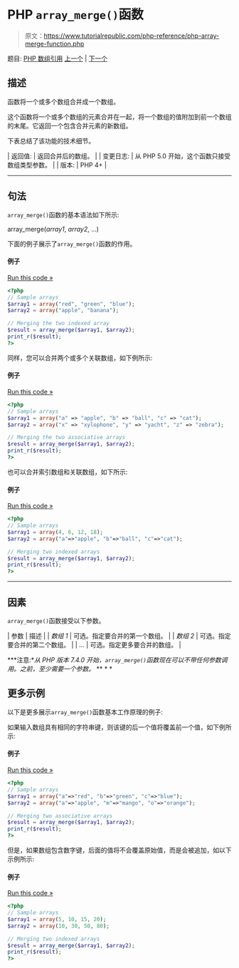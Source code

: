 # PHP `array_merge()`函数

> 原文：<https://www.tutorialrepublic.com/php-reference/php-array-merge-function.php>

题目: [PHP 数组引用](php-array-functions.php) [上一个](php-array-map-function.php) | [下一个](php-array-merge-recursive-function.php)

## 描述

函数将一个或多个数组合并成一个数组。

这个函数将一个或多个数组的元素合并在一起，将一个数组的值附加到前一个数组的末尾。它返回一个包含合并元素的新数组。

下表总结了该功能的技术细节。

| 返回值: | 返回合并后的数组。 |
| 变更日志: | 从 PHP 5.0 开始，这个函数只接受数组类型参数。 |
| 版本: | PHP 4+ |

* * *

## 句法

`array_merge()`函数的基本语法如下所示:

array_merge(*array1*, *array2*, ...)

下面的例子展示了`array_merge()`函数的作用。

#### 例子

[Run this code »](../codelab.php?topic=php&file=merge-two-arrays-into-a-single-one "Run this code to view the output")

```php
<?php
// Sample arrays
$array1 = array("red", "green", "blue");
$array2 = array("apple", "banana");

// Merging the two indexed array
$result = array_merge($array1, $array2);
print_r($result);
?>
```

同样，您可以合并两个或多个关联数组，如下例所示:

#### 例子

[Run this code »](../codelab.php?topic=php&file=merge-two-associative-arrays-into-one-array "Run this code to view the output")

```php
<?php
// Sample arrays
$array1 = array("a" => "apple", "b" => "ball", "c" => "cat");
$array2 = array("x" => "xylophone", "y" => "yacht", "z" => "zebra");

// Merging the two associative arrays
$result = array_merge($array1, $array2);
print_r($result);
?>
```

也可以合并索引数组和关联数组，如下所示:

#### 例子

[Run this code »](../codelab.php?topic=php&file=merge-an-indexed-array-with-an-associative-array "Run this code to view the output")

```php
<?php
// Sample arrays
$array1 = array(4, 6, 12, 18);
$array2 = array("a"=>"apple", "b"=>"ball", "c"=>"cat");

// Merging two indexed arrays
$result = array_merge($array1, $array2);
print_r($result);
?>
```

* * *

## 因素

`array_merge()`函数接受以下参数。

| 参数 | 描述 |
| *数组 1* | 可选。指定要合并的第一个数组。 |
| *数组 2* | 可选。指定要合并的第二个数组。 |
| *...* | 可选。指定更多要合并的数组。 |

 ***注意:**从 PHP 版本 7.4.0 开始，`array_merge()`函数现在可以不带任何参数调用。之前，至少需要一个参数。*  ** * *

## 更多示例

以下是更多展示`array_merge()`函数基本工作原理的例子:

如果输入数组具有相同的字符串键，则该键的后一个值将覆盖前一个值，如下例所示:

#### 例子

[Run this code »](../codelab.php?topic=php&file=merging-two-arrays-having-same-string-keys "Run this code to view the output")

```php
<?php
// Sample arrays
$array1 = array("a"=>"red", "b"=>"green", "c"=>"blue");
$array2 = array("a"=>"apple", "m"=>"mango", "o"=>"orange");

// Merging two associative arrays
$result = array_merge($array1, $array2);
print_r($result);
?>
```

但是，如果数组包含数字键，后面的值将不会覆盖原始值，而是会被追加，如以下示例所示:

#### 例子

[Run this code »](../codelab.php?topic=php&file=merging-two-arrays-having-numeric-keys "Run this code to view the output")

```php
<?php
// Sample arrays
$array1 = array(5, 10, 15, 20);
$array2 = array(10, 30, 50, 80);

// Merging two indexed arrays
$result = array_merge($array1, $array2);
print_r($result);
?>
```

